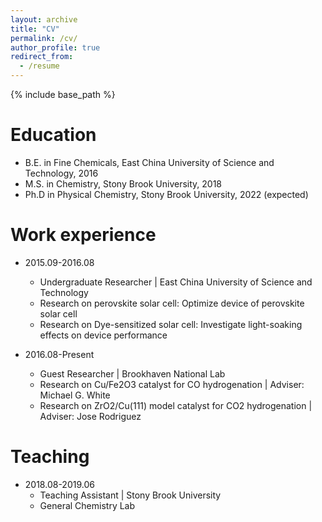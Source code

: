 ```yaml
---
layout: archive
title: "CV"
permalink: /cv/
author_profile: true
redirect_from:
  - /resume
---
```


{% include base_path %}

Education
======
* B.E. in Fine Chemicals, East China University of Science and Technology, 2016
* M.S. in Chemistry, Stony Brook University, 2018
* Ph.D in Physical Chemistry, Stony Brook University, 2022 (expected)

Work experience
======
* 2015.09-2016.08
  * Undergraduate Researcher | East China University of Science and Technology
  *	Research on perovskite solar cell: Optimize device of perovskite solar cell
  *	Research on Dye-sensitized solar cell: Investigate light-soaking effects on device performance


* 2016.08-Present
  * Guest Researcher | Brookhaven National Lab 
  *	Research on Cu/Fe2O3 catalyst for CO hydrogenation | Adviser: Michael G. White
  *	Research on ZrO2/Cu(111) model catalyst for CO2 hydrogenation | Adviser: Jose Rodriguez

Teaching
======
* 2018.08-2019.06
  * Teaching Assistant | Stony Brook University 
  *	General Chemistry Lab

